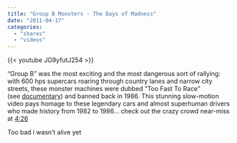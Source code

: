 ```yaml
---
title: "Group B Monsters - The Days of Madness"
date: "2011-04-17"
categories:
  - "shares"
  - "videos"
---
```


{{< youtube JG9yfutJ254 >}}

“Group B” was the most exciting and the most dangerous sort of rallying: with 600 hps supercars roaring through country lanes and narrow city streets, these monster machines were dubbed “Too Fast To Race” (see [documentary](http://www.youtube.com/watch?v=hv5Jto1Zdd4)) and banned back in 1986. This stunning slow-motion video pays homage to these legendary cars and almost superhuman drivers who made history from 1982 to 1986… check out the crazy crowd near-miss at [4:26](http://www.youtube.com/watch?v=dFRhxsLfj-I#t=4m26s)

Too bad i wasn’t alive yet
